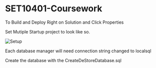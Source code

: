 # SET10401-Coursework

To Build and Deploy
Right on Solution and Click Properties 

Set Mutiple Startup project to look like so.

![Setup](https://i.imgur.com/alivpys.png)

Each database manager will need connection string changed to localsql 

Create the database with the CreateDeStoreDatabase.sql 